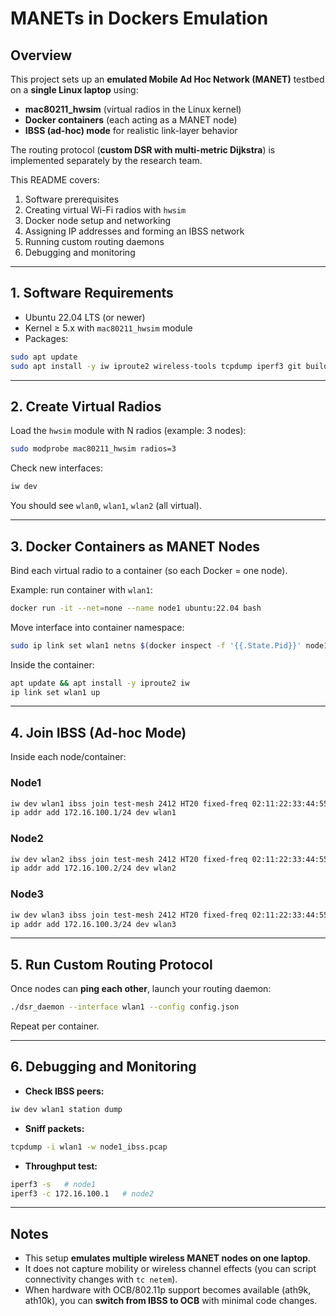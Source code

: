 # MANETs in Dockers Emulation

## Overview

This project sets up an **emulated Mobile Ad Hoc Network (MANET)** testbed on a **single Linux laptop** using:

* **mac80211\_hwsim** (virtual radios in the Linux kernel)
* **Docker containers** (each acting as a MANET node)
* **IBSS (ad-hoc) mode** for realistic link-layer behavior

The routing protocol (**custom DSR with multi-metric Dijkstra**) is implemented separately by the research team.

This README covers:

1. Software prerequisites
2. Creating virtual Wi-Fi radios with `hwsim`
3. Docker node setup and networking
4. Assigning IP addresses and forming an IBSS network
5. Running custom routing daemons
6. Debugging and monitoring

---

## 1. Software Requirements

* Ubuntu 22.04 LTS (or newer)
* Kernel ≥ 5.x with `mac80211_hwsim` module
* Packages:

```bash
sudo apt update
sudo apt install -y iw iproute2 wireless-tools tcpdump iperf3 git build-essential cmake docker.io
```

---

## 2. Create Virtual Radios

Load the `hwsim` module with N radios (example: 3 nodes):

```bash
sudo modprobe mac80211_hwsim radios=3
```

Check new interfaces:

```bash
iw dev
```

You should see `wlan0`, `wlan1`, `wlan2` (all virtual).

---

## 3. Docker Containers as MANET Nodes

Bind each virtual radio to a container (so each Docker = one node).

Example: run container with `wlan1`:

```bash
docker run -it --net=none --name node1 ubuntu:22.04 bash
```

Move interface into container namespace:

```bash
sudo ip link set wlan1 netns $(docker inspect -f '{{.State.Pid}}' node1)
```

Inside the container:

```bash
apt update && apt install -y iproute2 iw
ip link set wlan1 up
```

---

## 4. Join IBSS (Ad-hoc Mode)

Inside each node/container:

### Node1

```bash
iw dev wlan1 ibss join test-mesh 2412 HT20 fixed-freq 02:11:22:33:44:55
ip addr add 172.16.100.1/24 dev wlan1
```

### Node2

```bash
iw dev wlan2 ibss join test-mesh 2412 HT20 fixed-freq 02:11:22:33:44:55
ip addr add 172.16.100.2/24 dev wlan2
```

### Node3

```bash
iw dev wlan3 ibss join test-mesh 2412 HT20 fixed-freq 02:11:22:33:44:55
ip addr add 172.16.100.3/24 dev wlan3
```

---

## 5. Run Custom Routing Protocol

Once nodes can **ping each other**, launch your routing daemon:

```bash
./dsr_daemon --interface wlan1 --config config.json
```

Repeat per container.

---

## 6. Debugging and Monitoring

* **Check IBSS peers:**

```bash
iw dev wlan1 station dump
```

* **Sniff packets:**

```bash
tcpdump -i wlan1 -w node1_ibss.pcap
```

* **Throughput test:**

```bash
iperf3 -s   # node1
iperf3 -c 172.16.100.1   # node2
```

---

## Notes

* This setup **emulates multiple wireless MANET nodes on one laptop**.
* It does not capture mobility or wireless channel effects (you can script connectivity changes with `tc netem`).
* When hardware with OCB/802.11p support becomes available (ath9k, ath10k), you can **switch from IBSS to OCB** with minimal code changes.
